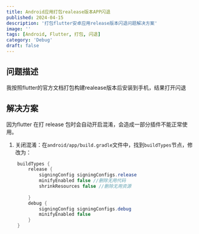 ```yaml
---
title: Android应用打包realease版本APP闪退
published: 2024-04-15
description: '打包flutter安卓应用release版本闪退问题解决方案'
image: ''
tags: [Android, Flutter, 打包, 闪退]
category: 'Debug'
draft: false
---
```


## 问题描述

我按照flutter的官方文档打包构建realease版本后安装到手机，结果打开闪退

## 解决方案

因为flutter 在打 release 包时会自动开启混淆，会造成一部分插件不能正常使用。

1. 关闭混淆：在`android/app/build.gradle`文件中，找到`buildTypes`节点，修改为：

```java
    buildTypes {
        release {
            signingConfig signingConfigs.release
            minifyEnabled false //删除无用代码
            shrinkResources false //删除无用资源            
 
        }
        debug {
            signingConfig signingConfigs.debug
            minifyEnabled false
        }
    }
```
